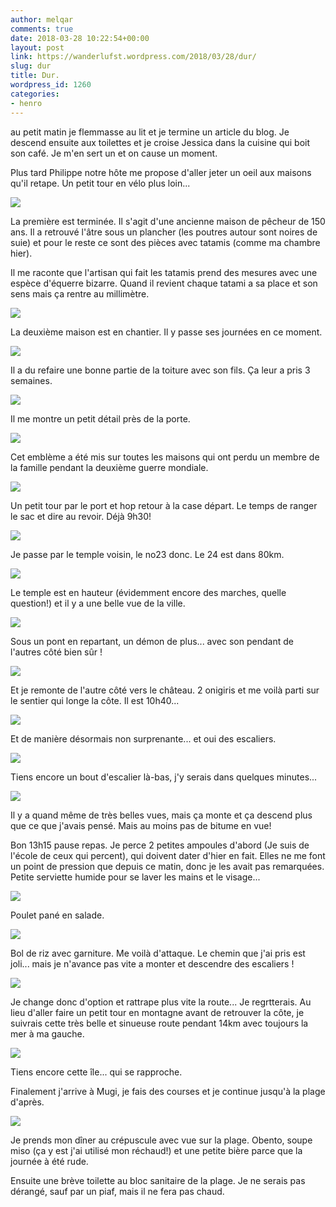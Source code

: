 ```yaml
---
author: melqar
comments: true
date: 2018-03-28 10:22:54+00:00
layout: post
link: https://wanderlufst.wordpress.com/2018/03/28/dur/
slug: dur
title: Dur.
wordpress_id: 1260
categories:
- henro
---
```


au petit matin je flemmasse au lit et je termine un article du blog. Je descend ensuite aux toilettes et je croise Jessica dans la cuisine qui boit son café. Je m'en sert un et on cause un moment.  
  
Plus tard Philippe notre hôte me propose d'aller jeter un oeil aux maisons qu'il retape. Un petit tour en vélo plus loin...  
  
![](https://wanderlufst.files.wordpress.com/2018/03/img_20180323_084648-708261031.jpg)  
  
La première est terminée. Il s'agit d'une ancienne maison de pêcheur de 150 ans. Il a retrouvé l'âtre sous un plancher (les poutres autour sont noires de suie) et pour le reste ce sont des pièces avec tatamis (comme ma chambre hier).  
  
Il me raconte que l'artisan qui fait les tatamis prend des mesures avec une espèce d'équerre bizarre. Quand il revient chaque tatami a sa place et son sens mais ça rentre au millimètre.  
  
![](https://wanderlufst.files.wordpress.com/2018/03/img_20180323_085021-2088583138.jpg)  
  
La deuxième maison est en chantier. Il y passe ses journées en ce moment.  
  
![](https://wanderlufst.files.wordpress.com/2018/03/img_20180323_085147-964399335.jpg)  
  
Il a du refaire une bonne partie de la toiture avec son fils. Ça leur a pris 3 semaines.  
  
![](https://wanderlufst.files.wordpress.com/2018/03/img_20180323_085710-1127093546.jpg)  
  
Il me montre un petit détail près de la porte.  
  
![](https://wanderlufst.files.wordpress.com/2018/03/img_20180323_0902011520217180.jpg)  
  
Cet emblème a été mis sur toutes les maisons qui ont perdu un membre de la famille pendant la deuxième guerre mondiale.  
  
![](https://wanderlufst.files.wordpress.com/2018/03/img_20180323_091332-2122389442.jpg)  
  
Un petit tour par le port et hop retour à la case départ. Le temps de ranger le sac et dire au revoir. Déjà 9h30!  
  
![](https://wanderlufst.files.wordpress.com/2018/03/img_20180323_100016-1881377619.jpg)  
  
Je passe par le temple voisin, le no23 donc. Le 24 est dans 80km.  
  
![](https://wanderlufst.files.wordpress.com/2018/03/img_20180323_100853242539370.jpg)  
  
Le temple est en hauteur (évidemment encore des marches, quelle question!) et il y a une belle vue de la ville.  
  
![](https://wanderlufst.files.wordpress.com/2018/03/img_20180323_1015491431799648.jpg)  
  
Sous un pont en repartant, un démon de plus... avec son pendant de l'autres côté bien sûr !  
  
![](https://wanderlufst.files.wordpress.com/2018/03/img_20180323_104612-443331093.jpg)  
  
Et je remonte de l'autre côté vers le château. 2 onigiris et me voilà parti sur le sentier qui longe la côte. Il est 10h40...  
  
![](https://wanderlufst.files.wordpress.com/2018/03/img_20180323_1100441121142143.jpg)  
  
Et de manière désormais non surprenante... et oui des escaliers.  
  
![](https://wanderlufst.files.wordpress.com/2018/03/img_20180323_113054-308388581.jpg)  
  
Tiens encore un bout d'escalier là-bas, j'y serais dans quelques minutes...  
  
![](https://wanderlufst.files.wordpress.com/2018/03/img_20180323_114519890828962.jpg)  
  
Il y a quand même de très belles vues, mais ça monte et ça descend plus que ce que j'avais pensé. Mais au moins pas de bitume en vue!  
  
Bon 13h15 pause repas. Je perce 2 petites ampoules d'abord (Je suis de l'école de ceux qui percent), qui doivent dater d'hier en fait. Elles ne me font un point de pression que depuis ce matin, donc je les avait pas remarquées. Petite serviette humide pour se laver les mains et le visage...  
  
![](https://wanderlufst.files.wordpress.com/2018/03/img_20180323_132731-115660202.jpg)  
  
Poulet pané en salade.  
  
![](https://wanderlufst.files.wordpress.com/2018/03/img_20180323_133720996104299.jpg)  
  
Bol de riz avec garniture. Me voilà d'attaque. Le chemin que j'ai pris est joli... mais je n'avance pas vite a monter et descendre des escaliers !  
  
![](https://wanderlufst.files.wordpress.com/2018/03/img_20180323_1209131418659229.jpg)  
  
Je change donc d'option et rattrape plus vite la route... Je regrtterais. Au lieu d'aller faire un petit tour en montagne avant de retrouver la côte, je suivrais cette très belle et sinueuse route pendant 14km avec toujours la mer à ma gauche.  
  
![](https://wanderlufst.files.wordpress.com/2018/03/img_20180323_1611311795821093.jpg)  
  
Tiens encore cette île... qui se rapproche.  
  
Finalement j'arrive à Mugi, je fais des courses et je continue jusqu'à la plage d'après.  
  
![](https://wanderlufst.files.wordpress.com/2018/03/img_20180323_1828351355501601.jpg)  
  
Je prends mon dîner au crépuscule avec vue sur la plage. Obento, soupe miso (ça y est j'ai utilisé mon réchaud!) et une petite bière parce que la journée à été rude.  
  
Ensuite une brève toilette au bloc sanitaire de la plage. Je ne serais pas dérangé, sauf par un piaf, mais il ne fera pas chaud.
